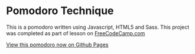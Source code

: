 # Pomodoro Technique

This is a pomodoro written using Javascript, HTML5 and Sass. This project was completed as part of lesson on [FreeCodeCamp.com](http://freecodecamp.com)

[View this pomodoro now on Github Pages](https://njmyers.github.io/pomodoro/)


